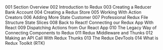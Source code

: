 001 Section Overview
002 Introduction to Redux
003 Creating a Reducer Bank Account
004 Creating a Redux Store
005 Working With Action Creators
006 Adding More State Customer
007 Professional Redux File Structure State Slices
008 Back to React! Connecting our Redux App With React
009 Dispatching Actions from Our React App
010 The Legacy Way of Connecting Components to Redux
011 Redux Middleware and Thunks
012 Making an API Call With Redux Thunks
013 The Redux DevTools
014 What is Redux Toolkit (RTK)